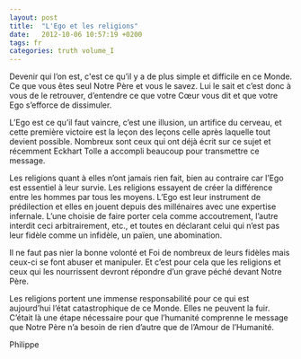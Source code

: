 ```yaml
---
layout: post
title:  "L'Ego et les religions"
date:   2012-10-06 10:57:19 +0200
tags: fr
categories: truth volume_I
---
```

Devenir qui l’on est, c'est ce qu’il y a de plus simple et difficile en ce Monde. Ce que vous êtes seul Notre Père et vous le savez. Lui le sait et c’est donc à vous de le retrouver, d’entendre ce que votre Cœur vous dit et que votre Ego s’efforce de dissimuler.

L’Ego est ce qu’il faut vaincre, c’est une illusion, un artifice du cerveau, et cette première victoire est la leçon des leçons celle après laquelle tout devient possible. Nombreux sont ceux qui ont déjà écrit sur ce sujet et récemment Eckhart Tolle a accompli beaucoup pour transmettre ce message.

Les religions quant à elles n’ont jamais rien fait, bien au contraire car l’Ego est essentiel à leur survie. Les religions essayent de créer la différence entre les hommes par tous les moyens. L’Ego est leur instrument de prédilection et elles en jouent depuis des millénaires avec une expertise infernale. L’une choisie de faire porter cela comme accoutrement, l’autre interdit ceci arbitrairement, etc., et toutes en déclarant celui qui n’est pas leur fidèle comme un infidèle, un païen, une abomination.

Il ne faut pas nier la bonne volonté et Foi de nombreux de leurs fidèles mais ceux-ci se font abuser et manipuler. Et c’est pour cela que les religions et ceux qui les nourrissent devront répondre d’un grave péché devant Notre Père.

Les religions portent une immense responsabilité pour ce qui est aujourd’hui l’état catastrophique de ce Monde. Elles ne peuvent la fuir. C’était là une étape nécessaire pour que l’humanité comprenne le message que Notre Père n’a besoin de rien d’autre que de l’Amour de l’Humanité.

Philippe


<!-- 
Ce(tte) œuvre est mise à disposition selon les termes de la Licence Creative Commons Attribution - Pas d’Utilisation Commerciale 4.0 International.
-->
